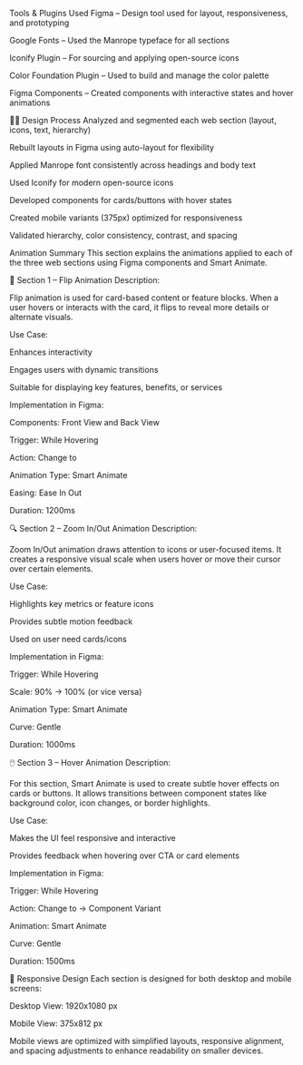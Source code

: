 Tools & Plugins Used
Figma – Design tool used for layout, responsiveness, and prototyping

Google Fonts – Used the Manrope typeface for all sections

Iconify Plugin – For sourcing and applying open-source icons

Color Foundation Plugin – Used to build and manage the color palette

Figma Components – Created components with interactive states and hover animations

🧑‍💻 Design Process
Analyzed and segmented each web section (layout, icons, text, hierarchy)

Rebuilt layouts in Figma using auto-layout for flexibility

Applied Manrope font consistently across headings and body text

Used Iconify for modern open-source icons

Developed components for cards/buttons with hover states

Created mobile variants (375px) optimized for responsiveness

Validated hierarchy, color consistency, contrast, and spacing

Animation Summary
This section explains the animations applied to each of the three web sections using Figma components and Smart Animate.

🔁 Section 1 – Flip Animation
Description:

Flip animation is used for card-based content or feature blocks. When a user hovers or interacts with the card, it flips to reveal more details or alternate visuals.

Use Case:

Enhances interactivity

Engages users with dynamic transitions

Suitable for displaying key features, benefits, or services

Implementation in Figma:

Components: Front View and Back View

Trigger: While Hovering

Action: Change to

Animation Type: Smart Animate

Easing: Ease In Out

Duration: 1200ms

🔍 Section 2 – Zoom In/Out Animation
Description:

Zoom In/Out animation draws attention to icons or user-focused items. It creates a responsive visual scale when users hover or move their cursor over certain elements.

Use Case:

Highlights key metrics or feature icons

Provides subtle motion feedback

Used on user need cards/icons

Implementation in Figma:

Trigger: While Hovering

Scale: 90% → 100% (or vice versa)

Animation Type: Smart Animate

Curve: Gentle

Duration: 1000ms

🖱️ Section 3 – Hover Animation
Description:

For this section, Smart Animate is used to create subtle hover effects on cards or buttons. It allows transitions between component states like background color, icon changes, or border highlights.

Use Case:

Makes the UI feel responsive and interactive

Provides feedback when hovering over CTA or card elements

Implementation in Figma:

Trigger: While Hovering

Action: Change to → Component Variant

Animation: Smart Animate

Curve: Gentle

Duration: 1500ms

📱 Responsive Design
Each section is designed for both desktop and mobile screens:

Desktop View: 1920x1080 px

Mobile View: 375x812 px

Mobile views are optimized with simplified layouts, responsive alignment, and spacing adjustments to enhance readability on smaller devices.
